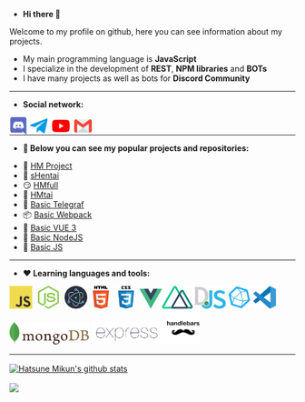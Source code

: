 +  **Hi there 👋**

Welcome to my profile on github, here you can see information about my projects.

* My main programming language is **JavaScript**
* I specialize in the development of **REST**, **NPM libraries** and **BOTs**
* I have many projects as well as bots for **Discord Community**

---

+ **Social network:**
<a href="https://discord.gg/Cak7GBJ">
  <img align="left" alt="Discord" width="31px" style="padding-right: 5px;" src="https://raw.githubusercontent.com/Hatsune-Mikun/Hatsune-Mikun/master/media/discord.svg" />
</a>
<a href="https://t.me/mikudub">
  <img align="left" alt="Telegram" width="31px" style="padding-right: 8px;" src="https://raw.githubusercontent.com/Hatsune-Mikun/Hatsune-Mikun/master/media/telegram.svg" />
</a>
<a href="https://www.youtube.com/channel/UCMs714GwXljPz6foNny51Nw">
  <img align="left" alt="YouTube" width="31px" style="padding-right: 8px;" src="https://raw.githubusercontent.com/Hatsune-Mikun/Hatsune-Mikun/master/media/youtube.svg" />
</a>
<a href="mailto:hatsunemikuwaifu01@gmail.com">
  <img align="left" alt="Gmail" width="31px" src="https://raw.githubusercontent.com/Hatsune-Mikun/Hatsune-Mikun/master/media/gmail.svg" />
</a>
<br>

---

+ **💜 Below you can see my popular projects and repositories:**
- 🤖 [HM Project](https://hmproject.tk/)
- 💓 [sHentai](https://www.npmjs.com/package/shentai)
- 😏 [HMfull](https://www.npmjs.com/package/hmfull)
- 🥒 [HMtai](https://www.npmjs.com/package/hmtai)
- 📨 [Basic Telegraf](https://github.com/MDraft-js/BasicTelegraf)
- 📦 [Basic Webpack](https://github.com/MDraft-js/BasicWebpack)
- 💚 [Basic VUE 3](https://github.com/MDraft-js/BasicVue)
- 🍒 [Basic NodeJS](https://github.com/MDraft-js/BasicNodeJS)
- 🔔 [Basic JS](https://github.com/MDraft-js/BasicJS)

---

+ **❤️ Learning languages and tools:**

<img height="40" src="https://raw.githubusercontent.com/github/explore/80688e429a7d4ef2fca1e82350fe8e3517d3494d/topics/javascript/javascript.png">⠀<img height="40" src="https://raw.githubusercontent.com/Hatsune-Mikun/Hatsune-Mikun/master/media/nodejs-icon.svg">⠀<img height="40" src="https://raw.githubusercontent.com/Hatsune-Mikun/Hatsune-Mikun/master/media/electron.svg"> <img height="40" src="https://raw.githubusercontent.com/github/explore/80688e429a7d4ef2fca1e82350fe8e3517d3494d/topics/html/html.png"> <img height="40" src="https://raw.githubusercontent.com/github/explore/80688e429a7d4ef2fca1e82350fe8e3517d3494d/topics/css/css.png"> <img height="35" src="https://raw.githubusercontent.com/Hatsune-Mikun/Hatsune-Mikun/master/media/vue.js.svg"><img height="40" src="https://raw.githubusercontent.com/Hatsune-Mikun/Hatsune-Mikun/master/media/nuxt.svg">  <img height="38" src="https://raw.githubusercontent.com/Hatsune-Mikun/Hatsune-Mikun/master/media/d.js.png"> <img height="40" src="https://raw.githubusercontent.com/Hatsune-Mikun/Hatsune-Mikun/master/media/telegraf-icon.png"> <img height="40" src="https://raw.githubusercontent.com/Hatsune-Mikun/Hatsune-Mikun/master/media/visual-studio-code.svg">⠀<img height="40" src="https://raw.githubusercontent.com/Hatsune-Mikun/Hatsune-Mikun/master/media/mongodb.svg"> <img height="40" src="https://raw.githubusercontent.com/Hatsune-Mikun/Hatsune-Mikun/master/media/express.png"><img height="60" src="https://raw.githubusercontent.com/Hatsune-Mikun/Hatsune-Mikun/master/media/handlebars_logo.svg">

---
<!-- <a href="https://github.com/Hatsune-Mikun">
  <img align="center" src="https://github-readme-stats.vercel.app/api?username=Hatsune-Mikun" alt="Hatsune Mikun's github stats" />
</a> -->
<a href="https://github.com/Hatsune-Mikun">
  <img align="center" src="https://github-readme-stats.anuraghazra1.vercel.app/api?username=Hatsune-Mikun&show_icons=true&include_all_commits=true&theme=white" alt="Hatsune Mikun's github stats" />
</a>
<!-- <a href="https://github.com/Hatsune-Mikun">
  <img align="center" src="https://github-readme-stats.anuraghazra1.vercel.app/api/top-langs/?username=Hatsune-Mikun&layout=compact&theme=white" />
</a> -->
<br>
<br>
<a href="https://discord.gg/Cak7GBJ">
  <img src="http://invidget.switchblade.xyz/Cak7GBJ" />
</a>
